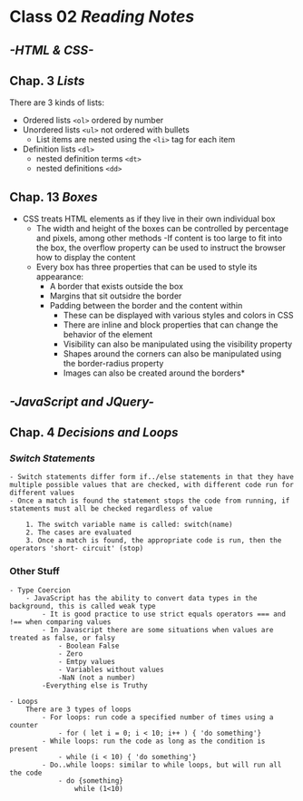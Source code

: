 # Class 02 *Reading Notes*

## *-HTML & CSS-*

## Chap. 3 *Lists*

There are 3 kinds of lists:

- Ordered lists `<ol>` ordered by number
- Unordered lists `<ul>` not ordered with bullets
  - List items are nested using the `<li>` tag for each item
- Definition lists `<dl>`
  - nested definition terms `<dt>`
  - nested definitions `<dd>`

## Chap. 13 *Boxes*

- CSS treats HTML elements as if they live in their own individual box
  - The width and height of the boxes can be controlled by percentage and pixels, among other methods
    -If content is too large to fit into the box, the overflow property can be used to instruct the browser how to display the content
  - Every box has three properties that can be used to style its appearance:
    - A border that exists outside the box
    - Margins that sit outsidre the border
    - Padding between the border and the content within
      - These can be displayed with various styles and colors in CSS
      - There are inline and block properties that can change the behavior of the element
      - Visibility can also be manipulated using the visibility property
      - Shapes around the corners can also be manipulated using the border-radius property
      - Images can also be created around the borders*

## *-JavaScript and JQuery-*

## Chap. 4 *Decisions and Loops*

### *Switch Statements*

    - Switch statements differ form if../else statements in that they have multiple possible values that are checked, with different code run for different values
    - Once a match is found the statement stops the code from running, if statements must all be checked regardless of value
       
        1. The switch variable name is called: switch(name)
        2. The cases are evaluated
        3. Once a match is found, the appropriate code is run, then the operators 'short- circuit' (stop)

### Other Stuff

    - Type Coercion 
        - JavaScript has the ability to convert data types in the background, this is called weak type
            - It is good practice to use strict equals operators === and !== when comparing values
            - In Javascript there are some situations when values are treated as false, or falsy
                - Boolean False 
                - Zero
                - Emtpy values 
                - Variables without values
                -NaN (not a number)
            -Everything else is Truthy

    - Loops
        There are 3 types of loops
            - For loops: run code a specified number of times using a counter
                - for ( let i = 0; i < 10; i++ ) { 'do something'}
            - While loops: run the code as long as the condition is present 
                - while (i < 10) { 'do something'}
            - Do..while loops: similar to while loops, but will run all the code
                - do {something}
                    while (1<10)
